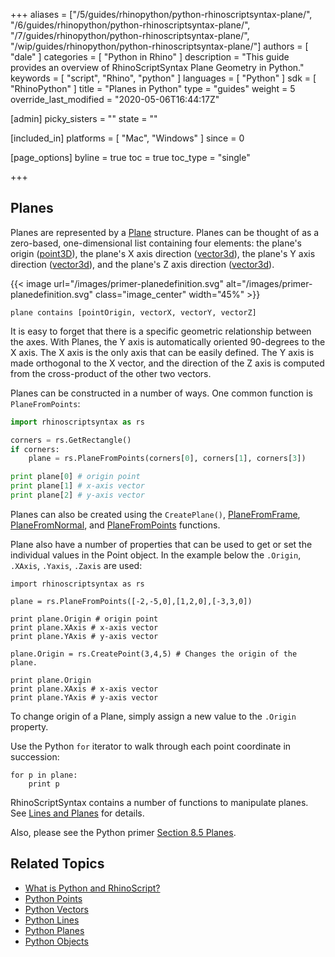 +++
aliases = ["/5/guides/rhinopython/python-rhinoscriptsyntax-plane/", "/6/guides/rhinopython/python-rhinoscriptsyntax-plane/", "/7/guides/rhinopython/python-rhinoscriptsyntax-plane/", "/wip/guides/rhinopython/python-rhinoscriptsyntax-plane/"]
authors = [ "dale" ]
categories = [ "Python in Rhino" ]
description = "This guide provides an overview of RhinoScriptSyntax Plane Geometry in Python."
keywords = [ "script", "Rhino", "python" ]
languages = [ "Python" ]
sdk = [ "RhinoPython" ]
title = "Planes in Python"
type = "guides"
weight = 5
override_last_modified = "2020-05-06T16:44:17Z"

[admin]
picky_sisters = ""
state = ""

[included_in]
platforms = [ "Mac", "Windows" ]
since = 0

[page_options]
byline = true
toc = true
toc_type = "single"

+++

## Planes

Planes are represented by a [Plane](/api/RhinoCommon/html/T_Rhino_Geometry_Plane.htm) structure.  Planes  can be thought of as a zero-based, one-dimensional list containing four elements: the plane's origin ([point3D](/guides/rhinopython/python-rhinoscriptsyntax-points)), the plane's X axis direction ([vector3d](/guides/rhinopython/python-rhinoscriptsyntax-vectors)), the plane's Y axis direction ([vector3d](/guides/rhinopython/python-rhinoscriptsyntax-vectors)), and the plane's Z axis direction ([vector3d](/guides/rhinopython/python-rhinoscriptsyntax-vectors)).

{{< image url="/images/primer-planedefinition.svg" alt="/images/primer-planedefinition.svg" class="image_center" width="45%" >}}

```
plane contains [pointOrigin, vectorX, vectorY, vectorZ]
```

It is easy to forget that there is a specific geometric relationship between the axes.  With Planes, the Y axis is automatically oriented 90-degrees to the X axis.  The X axis is the only axis that can be easily defined.  The Y axis is made orthogonal to the X vector, and the direction of the Z axis is computed from the cross-product of the other two vectors.

Planes can be constructed in a number of ways. One common function is `PlaneFromPoints`:

```python
import rhinoscriptsyntax as rs

corners = rs.GetRectangle()
if corners:
    plane = rs.PlaneFromPoints(corners[0], corners[1], corners[3])

print plane[0] # origin point
print plane[1] # x-axis vector
print plane[2] # y-axis vector
```

Planes can also be created using the `CreatePlane()`, [PlaneFromFrame](/api/rhinoscriptsyntax/#collapse-PlaneFromFrame),  [PlaneFromNormal](/api/rhinoscriptsyntax/#collapse-PlaneFromNormal), and [PlaneFromPoints](/api/rhinoscriptsyntax/#collapse-PlaneFromPoints) functions.

Plane also have a number of properties that can be used to get or set the individual values in the Point object.  In the example below the `.Origin`, `.XAxis`, `.Yaxis`, `.Zaxis` are used:

```
import rhinoscriptsyntax as rs

plane = rs.PlaneFromPoints([-2,-5,0],[1,2,0],[-3,3,0])

print plane.Origin # origin point
print plane.XAxis # x-axis vector
print plane.YAxis # y-axis vector

plane.Origin = rs.CreatePoint(3,4,5) # Changes the origin of the plane.

print plane.Origin
print plane.XAxis # x-axis vector
print plane.YAxis # y-axis vector
```

To change origin of a Plane, simply assign a new value to the `.Origin` property.

Use the Python `for` iterator to walk through each point coordinate in succession:

```
for p in plane:
    print p
```

RhinoScriptSyntax contains a number of functions to manipulate planes.  See [Lines and Planes](/guides/rhinopython/python-rhinoscriptsyntax-line-plane-methods) for details.

Also, please see the Python primer [Section 8.5 Planes](/guides/rhinopython/primer-101/8-geometry/#85-planes).

## Related Topics

- [What is Python and RhinoScript?](/guides/rhinopython/what-is-rhinopython)
- [Python Points](/guides/rhinopython/python-rhinoscriptsyntax-points)
- [Python Vectors](/guides/rhinopython/python-rhinoscriptsyntax-vectors)
- [Python Lines](/guides/rhinopython/python-rhinoscriptsyntax-lines)
- [Python Planes](/guides/rhinopython/python-rhinoscriptsyntax-planes)
- [Python Objects](/guides/rhinopython/python-rhinoscriptsyntax-objects)
